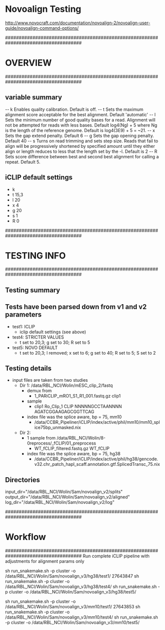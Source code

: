 # Novoalign Testing

http://www.novocraft.com/documentation/novoalign-2/novoalign-user-guide/novoalign-command-options/

####################################################################################
# OVERVIEW
####################################################################################
## variable summary
-- k Enables quality calibration. Default is off.
-- t Sets the maximum alignment score acceptable for the best alignment. Default 'automatic'
-- l Sets the minimum number of good quality bases for a read. Alignment will not be attempted for reads with less bases. Default log4(Ng) + 5 where Ng is the length of the reference genome. Default is log4(3E9) + 5 = ~21.
-- x Sets the gap extend penalty. Default 6
-- g Sets the gap opening penalty. Default 40
-- s Turns on read trimming and sets step size. Reads that fail to align will be progressively shortened by specified amount until they either align or length reduces to less that the length set by the -l. Default is 2
-- R Sets score difference between best and second best alignment for calling a repeat. Default 5.

## iCLIP default settings
- k
- t 15,3
- l 20
- x 4 
- g 20
- s 1
- R 0

####################################################################################
# TESTING INFO
####################################################################################
## Testing summary
## Tests have been parsed down from v1 and v2 parameters

- test1: ICLIP
  - iclip default settings (see above)
- test4: STRICTER VALUES
  - t set to 20,3;  g set to 30; R set to 5
- test5: NOVO DEFAULT
  - t set to 20,3; l removed; x set to 6; g set to 40; R set to 5; S set to 2

## Testing details
- input files are taken from two studies
    - Dir 1: /data/RBL_NCI/Wolin/mESC_clip_2/fastq
      - demux from 
          - 1_PARiCLIP_mRO1_S1_R1_001.fastq.gz	clip1
      - sample 
          - clip1	Ro_Clip_1	CLIP	NNNNNGCCTAANNNN	AGATCGGAAGAGCGGTTCAG
      - index file was the splice aware, bp = 75, mm10
        - /data/CCBR_Pipeliner/iCLIP/index/active/phil/mm10/mm10_splice75bp_unmasked.nix
    - Dir 2: 
      - 1 sample from  /data/RBL_NCI/Wolin/8-0reprocess/_fCLIP/01_preprocess
        - WT_fCLIP_filtered.fastq.gz  WT_fCLIP
      - index file was the splice aware, bp = 75, hg38
        - /data/CCBR_Pipeliner/iCLIP/index/active/phil/hg38/gencode.v32.chr_patch_hapl_scaff.annotation.gtf.SplicedTransc_75.nix

## Directories
input_dir="/data/RBL_NCI/Wolin/Sam/novoalign_v2/splits"
output_dir="/data/RBL_NCI/Wolin/Sam/novoalign_v2/aligned"
log_dir="/data/RBL_NCI/Wolin/Sam/novoalign_v2/log"

####################################################################################
# Workflow
####################################################################################
Run complete iCLIP pipeline with adjustments for alignment params only

sh run_snakemake.sh -p cluster -o /data/RBL_NCI/Wolin/Sam/novoalign_v3/hg38/test1/ 27643847
sh run_snakemake.sh -p cluster -o /data/RBL_NCI/Wolin/Sam/novoalign_v3/hg38/test4/
sh run_snakemake.sh -p cluster -o /data/RBL_NCI/Wolin/Sam/novoalign_v3/hg38/test5/

sh run_snakemake.sh -p cluster -o /data/RBL_NCI/Wolin/Sam/novoalign_v3/mm10/test1/ 27643853
sh run_snakemake.sh -p cluster -o /data/RBL_NCI/Wolin/Sam/novoalign_v3/mm10/test4/
sh run_snakemake.sh -p cluster -o /data/RBL_NCI/Wolin/Sam/novoalign_v3/mm10/test5/